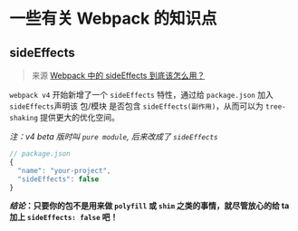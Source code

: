 # 一些有关 Webpack 的知识点

## sideEffects

>来源 [Webpack 中的 sideEffects 到底该怎么用？](https://zhuanlan.zhihu.com/p/40052192)

`webpack v4` 开始新增了一个 `sideEffects` 特性，通过给 `package.json` 加入 `sideEffects`声明该 包/模块 是否包含 `sideEffects(副作用)`，从而可以为 `tree-shaking` 提供更大的优化空间。

_注：v4 beta 版时叫 `pure module`, 后来改成了 `sideEffects`_

```js
// package.json
{
  "name": "your-project",
  "sideEffects": false
}
```

**_结论_：只要你的包不是用来做 `polyfill` 或 `shim` 之类的事情，就尽管放心的给 ta加上 `sideEffects: false` 吧！**